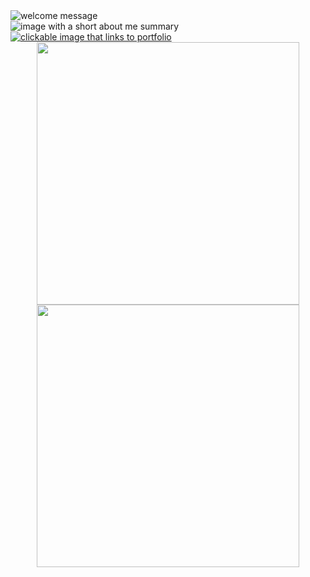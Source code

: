 <div style="display:flex; flex-direction: column;">
    <img src="https://iili.io/H0rDwsn.jpg" alt="welcome message">
    <img src="https://iili.io/H0rDe0G.jpg" alt="image with a short about me summary">
    <a href="https://lucacuello.vercel.app/" target="_blank"><img src="https://iili.io/H0rDOfs.jpg" alt="clickable image that links to portfolio"></a>
</div>

<!-- Center aligned divs to center the child image -->

<div align="center">
    <img src="https://streak-stats.demolab.com/?user=LucaCuello&theme=dark&background=1F1D2E&ring=EBBCBA&fire=31748F&currStreakLabel=31748F&currStreakNum=31748F&sideNums=EBBCBA&sideLabels=CFD2CF&hide_border=true" width=420>
</div>
<div align="center">
    <img src="https://github-readme-stats.vercel.app/api?username=LucaCuello&show_icons=true&bg_color=1F1D2E&text_color=CFD2CF&icon_color=EBBCBA&title_color=31748F&hide_border=true&count_private=true" width=420>
</div>
